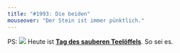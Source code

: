 ```yaml
---
title: "#1993: Die beiden"
mouseover: "Der Stein ist immer pünktlich."
---
```

PS:
<a href="http://www.fonflatter.de/kalender"><img src="http://www.fonflatter.de/bilder/2011.png"></a>
Heute ist <a  href="http://www.fonflatter.de/kalender"><strong>Tag des sauberen Teelöffels</strong></a>. So sei es.
